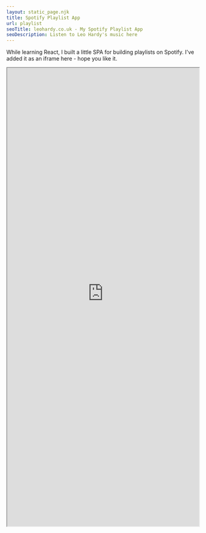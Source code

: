 ```yaml
---
layout: static_page.njk
title: Spotify Playlist App
url: playlist
seoTitle: leohardy.co.uk - My Spotify Playlist App
seoDescription: Listen to Leo Hardy's music here
---
```

While learning React, I built a little SPA for building playlists on Spotify. I've added it as an iframe here - hope you like it. 

<iframe src="https://spotify-playlist-app.netlify.app/" title="Spotify playlist builder" style="width:100%;height:1200px"></iframe>